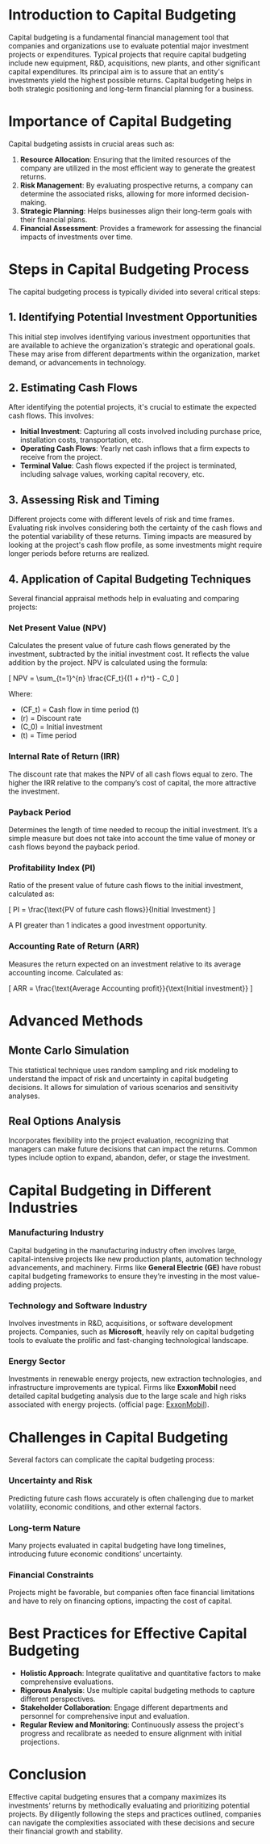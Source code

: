 # Introduction to Capital Budgeting

Capital budgeting is a fundamental financial management tool that companies and organizations use to evaluate potential major investment projects or expenditures. Typical projects that require capital budgeting include new equipment, R&D, acquisitions, new plants, and other significant capital expenditures. Its principal aim is to assure that an entity's investments yield the highest possible returns. Capital budgeting helps in both strategic positioning and long-term financial planning for a business.

# Importance of Capital Budgeting

Capital budgeting assists in crucial areas such as:

1. **Resource Allocation**: Ensuring that the limited resources of the company are utilized in the most efficient way to generate the greatest returns.
2. **Risk Management**: By evaluating prospective returns, a company can determine the associated risks, allowing for more informed decision-making.
3. **Strategic Planning**: Helps businesses align their long-term goals with their financial plans.
4. **Financial Assessment**: Provides a framework for assessing the financial impacts of investments over time.

# Steps in Capital Budgeting Process

The capital budgeting process is typically divided into several critical steps:

## 1. Identifying Potential Investment Opportunities

This initial step involves identifying various investment opportunities that are available to achieve the organization's strategic and operational goals. These may arise from different departments within the organization, market demand, or advancements in technology.

## 2. Estimating Cash Flows

After identifying the potential projects, it's crucial to estimate the expected cash flows. This involves:

- **Initial Investment**: Capturing all costs involved including purchase price, installation costs, transportation, etc.
- **Operating Cash Flows**: Yearly net cash inflows that a firm expects to receive from the project.
- **Terminal Value**: Cash flows expected if the project is terminated, including salvage values, working capital recovery, etc.

## 3. Assessing Risk and Timing

Different projects come with different levels of risk and time frames. Evaluating risk involves considering both the certainty of the cash flows and the potential variability of these returns. Timing impacts are measured by looking at the project's cash flow profile, as some investments might require longer periods before returns are realized.

## 4. Application of Capital Budgeting Techniques

Several financial appraisal methods help in evaluating and comparing projects:

### Net Present Value (NPV)

Calculates the present value of future cash flows generated by the investment, subtracted by the initial investment cost. It reflects the value addition by the project. NPV is calculated using the formula:

\[
NPV = \sum_{t=1}^{n} \frac{CF_t}{(1 + r)^t} - C_0
\]

Where:
- \(CF_t\) = Cash flow in time period \(t\)
- \(r\) = Discount rate
- \(C_0\) = Initial investment
- \(t\) = Time period

### Internal Rate of Return (IRR)

The discount rate that makes the NPV of all cash flows equal to zero. The higher the IRR relative to the company’s cost of capital, the more attractive the investment.

### Payback Period

Determines the length of time needed to recoup the initial investment. It’s a simple measure but does not take into account the time value of money or cash flows beyond the payback period.

### Profitability Index (PI)

Ratio of the present value of future cash flows to the initial investment, calculated as:

\[
PI = \frac{\text{PV of future cash flows}}{Initial Investment}
\]

A PI greater than 1 indicates a good investment opportunity.

### Accounting Rate of Return (ARR)

Measures the return expected on an investment relative to its average accounting income. Calculated as:

\[
ARR = \frac{\text{Average Accounting profit}}{\text{Initial investment}}
\]

# Advanced Methods

## Monte Carlo Simulation

This statistical technique uses random sampling and risk modeling to understand the impact of risk and uncertainty in capital budgeting decisions. It allows for simulation of various scenarios and sensitivity analyses.

## Real Options Analysis

Incorporates flexibility into the project evaluation, recognizing that managers can make future decisions that can impact the returns. Common types include option to expand, abandon, defer, or stage the investment.

# Capital Budgeting in Different Industries

### Manufacturing Industry

Capital budgeting in the manufacturing industry often involves large, capital-intensive projects like new production plants, automation technology advancements, and machinery. Firms like **General Electric (GE)** have robust capital budgeting frameworks to ensure they’re investing in the most value-adding projects.

### Technology and Software Industry

Involves investments in R&D, acquisitions, or software development projects. Companies, such as **Microsoft**, heavily rely on capital budgeting tools to evaluate the prolific and fast-changing technological landscape.

### Energy Sector

Investments in renewable energy projects, new extraction technologies, and infrastructure improvements are typical. Firms like **ExxonMobil** need detailed capital budgeting analysis due to the large scale and high risks associated with energy projects. (official page: [ExxonMobil](https://corporate.exxonmobil.com/)).

# Challenges in Capital Budgeting

Several factors can complicate the capital budgeting process:

### Uncertainty and Risk

Predicting future cash flows accurately is often challenging due to market volatility, economic conditions, and other external factors.

### Long-term Nature

Many projects evaluated in capital budgeting have long timelines, introducing future economic conditions’ uncertainty.

### Financial Constraints

Projects might be favorable, but companies often face financial limitations and have to rely on financing options, impacting the cost of capital.

# Best Practices for Effective Capital Budgeting

- **Holistic Approach**: Integrate qualitative and quantitative factors to make comprehensive evaluations.
- **Rigorous Analysis**: Use multiple capital budgeting methods to capture different perspectives.
- **Stakeholder Collaboration**: Engage different departments and personnel for comprehensive input and evaluation.
- **Regular Review and Monitoring**: Continuously assess the project's progress and recalibrate as needed to ensure alignment with initial projections.

# Conclusion

Effective capital budgeting ensures that a company maximizes its investments’ returns by methodically evaluating and prioritizing potential projects. By diligently following the steps and practices outlined, companies can navigate the complexities associated with these decisions and secure their financial growth and stability.